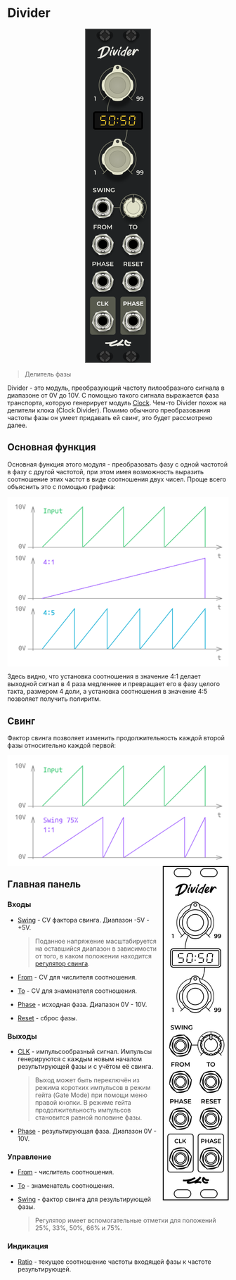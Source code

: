 <!---
start: affixing
affixed: blueprint
blueprint: divider-blueprint.svg
preview: divider.svg
-->

# Divider

<p align='center' class='md-only'>
  <img src='divider.svg'/>
</p>

> Делитель фазы

Divider - это модуль, преобразующий частоту пилообразного сигнала в диапазоне от 0V до 10V. С помощью такого сигнала выражается фаза транспорта, которую генерирует модуль [Clock](./clock).
Чем-то Divider похож на делители клока (Clock Divider). Помимо обычного преобразования частоты фазы он умеет придавать ей свинг, это будет рассмотрено далее.

## Основная функция

Основная функция этого модуля - преобразовать фазу с одной частотой в фазу с другой частотой, при этом имея возможность выразить соотношение этих частот в виде соотношения двух чисел. Проще всего объяснить это с помощью графика:

<img align='middle' src='divider-main-function.svg'/>

Здесь видно, что установка соотношения в значение 4:1 делает выходной сигнал в 4 раза медленнее и превращает его в фазу целого такта, размером 4 доли, а установка соотношения в значение 4:5 позволяет получить полиритм.

## Свинг

Фактор свинга позволяет изменить продолжительность каждой второй фазы относительно каждой первой:

<img align='middle' src='divider-swing.svg'/>

<img align='right' src='divider-blueprint.svg' class='md-only'/>

## Главная панель

<!---
start: legend
-->

<!---
start: legend-group
slug: inputs
-->

### Входы

* <!---
  x: 8
  y: 191
  slug: swing
  type: labeled-socket
  -->
  <a name="inputs-swing" href='#inputs-swing'>Swing</a> - CV фактора свинга. Диапазон -5V - +5V.
  > Поданное напряжение масштабируется на оставшийся диапазон в зависимости от того, в каком положении находится [регулятор свинга](#controls-swing).

* <!---
  x: 8
  y: 233
  slug: from
  type: labeled-socket
  -->
  <a name="inputs-from" href='#inputs-from'>From</a> - CV для числителя соотношения.

* <!---
  x: 42
  y: 233
  slug: to
  type: labeled-socket
  -->
  <a name="inputs-to" href='#inputs-to'>To</a> - CV для знаменателя соотношения.

* <!---
  x: 8
  y: 275
  slug: phase
  type: labeled-socket
  -->
  <a name="inputs-phase" href='#inputs-phase'>Phase</a> - исходная фаза. Диапазон 0V - 10V.

* <!---
  x: 42
  y: 275
  slug: reset
  type: labeled-socket
  -->
  <a name="inputs-reset" href='#inputs-reset'>Reset</a> - сброс фазы.

<!---
end: legend-group
-->

<!---
start: legend-group
slug: outputs
-->

### Выходы

* <!---
  x: 8
  y: 320
  slug: clock
  type: labeled-socket
  -->
  <a name="outputs-clock" href='#outputs-clock'>CLK</a> - импульсообразный сигнал. Импульсы генерируются с каждым новым началом результирующей фазы и с учётом её свинга.
  > Выход может быть переключён из режима коротких импульсов в режим гейта (Gate Mode) при помощи меню правой кнопки. В режиме гейта продолжительность импульсов становится равной половине фазы.

* <!---
  x: 42
  y: 320
  slug: phase
  type: labeled-socket
  -->
  <a name="outputs-phase" href='#outputs-phase'>Phase</a> - результирующая фаза. Диапазон 0V - 10V.

<!---
end: legend-group
-->

<!---
start: legend-group
slug: controls
-->

### Управление

* <!---
  x: 12
  y: 39
  slug: from
  type: cross-knob
  -->
  <a name="controls-from" href='#controls-from'>From</a> - числитель соотношения.

* <!---
  x: 12
  y: 123
  slug: to
  type: cross-knob
  -->
  <a name="controls-to" href='#controls-to'>To</a> - знаменатель соотношения.

* <!---
  x: 42
  y: 191
  slug: swing
  type: knob-25
  -->
  <a name="controls-swing" href='#controls-swing'>Swing</a> - фактор свинга для результирующей фазы.
  > Регулятор имеет вспомогательные отметки для положений 25%, 33%, 50%, 66% и 75%.

<!---
end: legend-group
-->

<!---
start: legend-group
slug: indicators
-->

### Индикация

* <!---
  x: 9
  y: 94
  slug: ratio
  type: ratio-display
  -->
  <a name="indicators-ratio" href='#indicators-ratio'>Ratio</a> - текущее соотношение частоты входящей фазы к частоте результирующей.

<!---
end: legend-group
-->

<!---
end: legend
-->

<!---
end: affixing
-->
